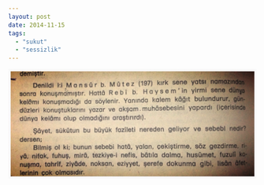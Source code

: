 ```yaml
---
layout: post
date: 2014-11-15
tags: 
  - "sukut"
  - "sessizlik"
---
```


![](/images/tumblr_nf3jmuceq21u3gx2to1_1280.jpg)
